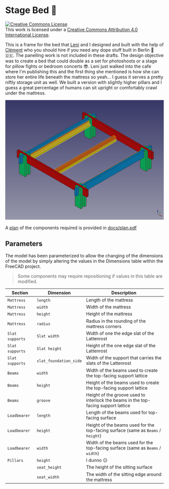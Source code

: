 # Stage Bed :metal:

<a rel="license" href="http://creativecommons.org/licenses/by/4.0/"><img alt="Creative Commons License" style="border-width:0" src="https://i.creativecommons.org/l/by/4.0/80x15.png" /></a><br />This work is licensed under a <a rel="license" href="http://creativecommons.org/licenses/by/4.0/">Creative Commons Attribution 4.0 International License</a>.

This is a frame for the bed that [Leni][leni] and I designed and built with the
help of [Clément][clement] who you should hire if you need any dope stuff built
in Berlin :bear: :de:. The panelling work is not included in these drafts. The
design objective was to create a bed that could double as a set for photoshoots
or a stage for pillow fights or bedroom concerts :sunglasses:. Leni just walked
into the cafe where I'm publishing this and the first thing she mentioned is
how she can store her entire life beneath the mattress so yeah... I guess it
serves a pretty niftly storage unit as well. We built a version with slightly
higher pillars and I guess a great percentage of humans can sit upright or
comfortably crawl under the mattress.

![Preview of the bed model when composed](./docs/model-preview.png)

A [plan][plan] of the components required is provided in [docs/plan.pdf][plan]

## Parameters

The model has been parameterized to allow the changing of the dimensions of the
model by simply altering the values in the Dimensions table within the FreeCAD
project.

> Some components may require repositioning if values in this table are
> modified.

| Section | Dimension | Description |
|----|----|----|
| `Mattress` | `length` | Length of the mattress|
| `Mattress` | `width` | Width of the mattress|
| `Mattress` | `height` | Height of the mattress|
| `Mattress` | `radius` | Radius in the rounding of the mattress corners|
| `Slat supports` | `Slat width` | Width of one the edge slat of the Lattenrost | 
| `Slat supports` | `Slat height` | Height of the one edge slat of the Lattenrost |
| `Slat supports` | `slat_foundation_side` | Width of the support that carries the slats of the Lattenrost |
| `Beams` | `width` | Width of the beams used to create the top-facing support lattice |
| `Beams` | `height` | Height of the beams used to create the top-facing support lattice |
| `Beams` | `groove` | Height of the groove used to interlock the beams in the top-facing support lattice |
| `Loadbearer` | `length` | Length of the beams used for top-facing surface |
| `Loadbearer` | `height` | Height of the beams used for the top-facing surface (same as `Beams` / `height`) |
| `Loadbearer` | `width` | Width of the beams used for the top-facing surface (same as `Beams` / `width`) |
| `Pillars` | `height` | I dunno :expressionless: |
| | `seat_height` | The height of the sitting surface |
| | `seat_width` | The width of the sitting edge around the mattress |

[plan]: ./docs/plan.pdf
[leni]: https://instagram.com/lenipaperboats
[clement]: https://instagram.com/clecledontplayplay
